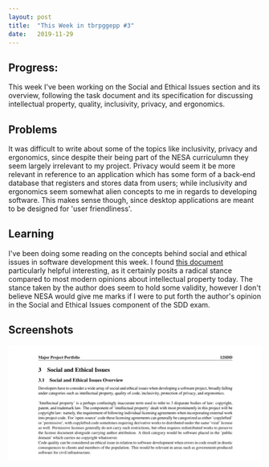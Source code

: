 ```yaml
---
layout: post
title:  "This Week in tbrpggepp #3"
date:   2019-11-29
---
```


## Progress:
This week I've been working on the Social and Ethical Issues section and its overview, following the task document and its specification for discussing intellectual property, quality, inclusivity, privacy, and ergonomics.

## Problems
It was difficult to write about some of the topics like inclusivity, privacy and ergonomics, since despite their being part of the NESA curriculumn they seem largely irrelevant to my project. Privacy would seem it be more relevant in reference to an application which has some form of a back-end database that registers and stores data from users; while inclusivity and ergonomics seem somewhat alien concepts to me in regards to developing software. This makes sense though, since desktop applications are meant to be designed for 'user friendliness'.

## Learning
I've been doing some reading on the concepts behind social and ethical issues in software development this week. I found [this document](https://www.gnu.org/philosophy/not-ipr.html) particularly helpful interesting, as it certainly posits a radical stance compared to most modern opinions about intellectual property today. The stance taken by the author does seem to hold some validity, however I don't believe NESA would give me marks if I were to put forth the author's opinion in the Social and Ethical Issues component of the SDD exam.

## Screenshots
![Social and Ethical Issues Overview screenshot](/assets/social_overview.png)
